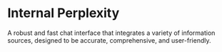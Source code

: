 # Internal Perplexity

A robust and fast chat interface that integrates a variety of information sources, designed to be accurate, comprehensive, and user-friendly.
